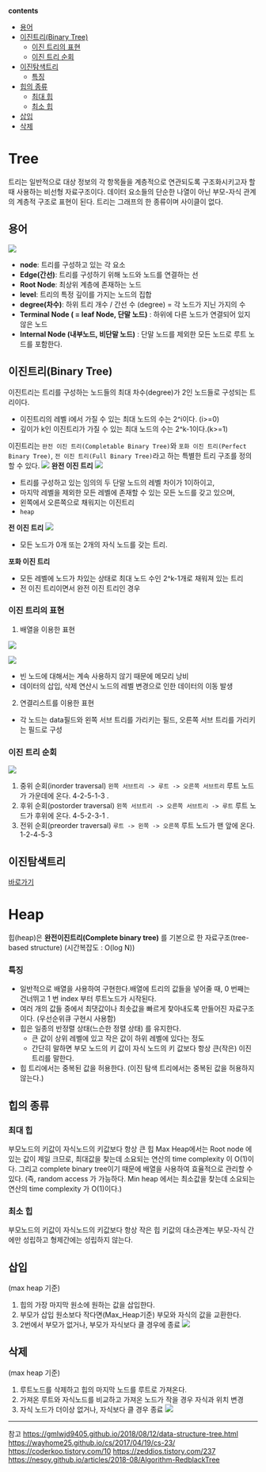 **contents**
- [용어](#용어)
- [이진트리(Binary Tree)](#이진트리binary-tree)
  - [이진 트리의 표현](#이진-트리의-표현)
  - [이진 트리 순회](#이진-트리-순회)
- [이진탐색트리](#이진탐색트리)
  - [특징](#특징)
- [힙의 종류](#힙의-종류)
  - [최대 힙](#최대-힙)
  - [최소 힙](#최소-힙)
- [삽입](#삽입)
- [삭제](#삭제)

# Tree

트리는 일반적으로 대상 정보의 각 항목들을 계층적으로 연관되도록 구조화시키고자 할 때 사용하는 비선형 자료구조이다.
데이터 요소들의 단순한 나열이 아닌 부모-자식 관계의 계층적 구조로 표현이 된다.
트리는 그래프의 한 종류이며 사이클이 없다.

## 용어

![](https://images.velog.io/images/adam2/post/41b22e4e-c45b-4929-a6ae-c247a56ad91f/image.png)

- **node**: 트리를 구성하고 있는 각 요소
- **Edge(간선)**: 트리를 구성하기 위해 노드와 노드를 연결하는 선
- **Root Node**: 최상위 계층에 존재하는 노드
- **level**: 트리의 특정 깊이를 가지는 노드의 집합
- **degree(차수)**: 하위 트리 개수 / 간선 수 (degree) = 각 노드가 지닌 가지의 수
- **Terminal Node ( = leaf Node, 단말 노드)** : 하위에 다른 노드가 연결되어 있지 않은 노드
- **Internal Node (내부노드, 비단말 노드)** : 단말 노드를 제외한 모든 노드로 루트 노드를 포함한다.

## 이진트리(Binary Tree)

이진트리는 트리를 구성하는 노드들의 최대 차수(degree)가 2인 노드들로 구성되는 트리이다.

- 이진트리의 레벨 i에서 가질 수 있는 최대 노드의 수는 2^i이다. (i>=0)
- 깊이가 k인 이진트리가 가질 수 있는 최대 노드의 수는 2^k-1이다.(k>=1)

이진트리는 `완전 이진 트리(Completable Binary Tree)`와 `포화 이진 트리(Perfect Binary Tree)`, `전 이진 트리(Full Binary Tree)`라고 하는 특별한 트리 구조를 정의할 수 있다.
![](https://images.velog.io/images/adam2/post/762e149f-6231-4df0-a849-cd39892e387d/image.png)
**완전 이진 트리**
![](https://images.velog.io/images/adam2/post/86e22d30-5be1-45e9-ac2b-5fa5403721d1/image.png)

- 트리를 구성하고 있는 임의의 두 단말 노드의 레벨 차이가 1이하이고,
- 마지막 레벨을 제외한 모든 레벨에 존재할 수 있는 모든 노드를 갖고 있으며,
- 왼쪽에서 오른쪽으로 채워지는 이진트리
- `heap`

**전 이진 트리**
![](https://images.velog.io/images/adam2/post/9e3dc01f-51d3-4f48-99c4-3a06b576ef6c/image.png)

- 모든 노드가 0개 또는 2개의 자식 노드를 갖는 트리.

**포화 이진 트리**

- 모든 레벨에 노드가 차있는 상태로 최대 노드 수인 2^k-1개로 채워져 있는 트리
- 전 이진 트리이면서 완전 이진 트리인 경우

### 이진 트리의 표현

1. 배열을 이용한 표현

![](https://images.velog.io/images/adam2/post/e6e1251b-fcc6-4228-8e51-6dc01f577289/image.png)

![](https://images.velog.io/images/adam2/post/04cff6ff-7e08-47f0-b81e-7930960f19a3/image.png)

- 빈 노드에 대해서는 계속 사용하지 않기 때문에 메모리 낭비
- 데이터의 삽입, 삭제 연산시 노드의 레벨 변경으로 인한 데이터의 이동 발생

2. 연결리스트를 이용한 표현

- 각 노드는 data필드와 왼쪽 서브 트리를 가리키는 필드, 오른쪽 서브 트리를 가리키는 필드로 구성

### 이진 트리 순회

![](https://images.velog.io/images/adam2/post/8c6c9235-3bf5-4413-92e5-b771e6d5e734/image.png)

1. 중위 순회(inorder traversal)
   `왼쪽 서브트리 -> 루트 -> 오른쪽 서브트리`
   루트 노드가 가운데에 온다.
   4-2-5-1-3
   .
2. 후위 순회(postorder traversal)
   `왼쪽 서브트리 -> 오른쪽 서브트리 -> 루트`
   루트 노드가 후위에 온다.
   4-5-2-3-1
   .
3. 전위 순회(preorder traversal)
   `루트 -> 왼쪽 -> 오른쪽`
   루트 노드가 맨 앞에 온다.
   1-2-4-5-3

## 이진탐색트리

[바로가기](https://github.com/plm9606/interview_store/blob/master/datastructure/BST.md)

# Heap

힙(heap)은 **완전이진트리(Complete binary tree)** 를 기본으로 한 자료구조(tree-based structure) (시간복잡도 : O(log N))

### 특징

- 일반적으로 배열을 사용하여 구현한다.배열에 트리의 값들을 넣어줄 때, 0 번째는 건너뛰고 1 번 index 부터 루트노드가 시작된다.
- 여러 개의 값들 중에서 최댓값이나 최솟값을 빠르게 찾아내도록 만들어진 자료구조이다. (우선순위큐 구현시 사용함)
- 힙은 일종의 반정렬 상태(느슨한 정렬 상태) 를 유지한다.
  - 큰 값이 상위 레벨에 있고 작은 값이 하위 레벨에 있다는 정도
  - 간단히 말하면 부모 노드의 키 값이 자식 노드의 키 값보다 항상 큰(작은) 이진 트리를 말한다.
- 힙 트리에서는 중복된 값을 허용한다. (이진 탐색 트리에서는 중복된 값을 허용하지 않는다.)

## 힙의 종류

### 최대 힙

부모노드의 키값이 자식노드의 키값보다 항상 큰 힙
Max Heap에서는 Root node 에 있는 값이 제일 크므로, 최대값을 찾는데 소요되는 연산의 time complexity 이 O(1)이다. 그리고 complete binary tree이기 때문에 배열을 사용하여 효율적으로 관리할 수 있다. (즉, random access 가 가능하다. Min heap 에서는 최소값을 찾는데 소요되는 연산의 time complexity 가 O(1)이다.)

### 최소 힙

부모노드의 키값이 자식노드의 키값보다 항상 작은 힙
키값의 대소관계는 부모-자식 간에만 성립하고 형제간에는 성립하지 않는다.

## 삽입

(max heap 기준)

1. 힙의 가장 마지막 원소에 원하는 값을 삽입한다.
2. 부모가 삽입 원소보다 작다면(Max_Heap기준) 부모와 자식의 값을 교환한다.
3. 2번에서 부모가 없거나, 부모가 자식보다 클 경우에 종료
   ![](https://images.velog.io/images/adam2/post/623dd9fb-a1b4-4477-bdaa-0f23627e140d/image.png)

## 삭제

(max heap 기준)

1. 루트노드를 삭제하고 힙의 마지막 노드를 루트로 가져온다.
2. 가져온 루트와 자식노드를 비교하고 가져온 노드가 작을 경우 자식과 위치 변경
3. 자식 노드가 더이상 없거나, 자식보다 클 경우 종료
   ![](https://images.velog.io/images/adam2/post/c9a9ff62-0d59-4606-8558-de6a530d1274/image.png)

---

참고
https://gmlwjd9405.github.io/2018/08/12/data-structure-tree.html
https://wayhome25.github.io/cs/2017/04/19/cs-23/
https://coderkoo.tistory.com/10
https://zeddios.tistory.com/237
https://nesoy.github.io/articles/2018-08/Algorithm-RedblackTree

